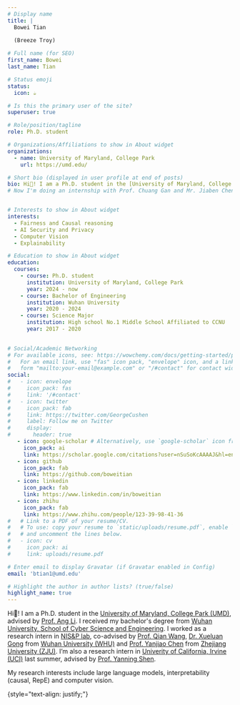 ```yaml
---
# Display name
title: |
  Bowei Tian
  
  (Breeze Troy)

# Full name (for SEO)
first_name: Bowei
last_name: Tian

# Status emoji
status:
  icon: ☕️

# Is this the primary user of the site?
superuser: true

# Role/position/tagline
role: Ph.D. student

# Organizations/Affiliations to show in About widget
organizations:
  - name: University of Maryland, College Park
    url: https://umd.edu/

# Short bio (displayed in user profile at end of posts)
bio: Hi👋! I am a Ph.D. student in the [University of Maryland, College Park (UMD)](https://umd.edu/), advised by [Prof. Ang Li](https://www.ang-li.com/). I received my bachelor's degree from [Wuhan University, School of Cyber Science and Engineering](https://cse.whu.edu.cn/). I worked as a research intern in [NIS&P lab](http://nisplab.whu.edu.cn/), co-advised by [Prof. Qian Wang](https://scholar.google.com/citations?user=CD7ybnAAAAAJ), [Dr. Xueluan Gong](https://scholar.google.fi/citations?user=8vwOEGcAAAAJ&hl=en&oi=ao) from [Wuhan University (WHU)](https://www.whu.edu.cn/) and [Prof. Yanjiao Chen](https://scholar.google.fi/citations?user=ax6CbMgAAAAJ&hl=en) from [Zhejiang University (ZJU)](https://www.zju.edu.cn/). I’m also a research intern in [Univerity of California, Irvine (UCI)](https://uci.edu/) last summer, advised by [Prof. Yanning Shen](https://sites.google.com/uci.edu/yanning-shen/).
# Now I'm doing an internship with Prof. Chuang Gan and Mr. Jiaben Chen at [University of Massachusetts Amherst (UMass)](https://www.umass.edu/).


# Interests to show in About widget
interests:
  - Fairness and Causal reasoning
  - AI Security and Privacy
  - Computer Vision
  - Explainability

# Education to show in About widget
education:
  courses:
    - course: Ph.D. student
      institution: University of Maryland, College Park
      year: 2024 - now
    - course: Bachelor of Engineering
      institution: Wuhan University
      year: 2020 - 2024
    - course: Science Major 
      institution: High school No.1 Middle School Affiliated to CCNU
      year: 2017 - 2020
      

# Social/Academic Networking
# For available icons, see: https://wowchemy.com/docs/getting-started/page-builder/#icons
#   For an email link, use "fas" icon pack, "envelope" icon, and a link in the
#   form "mailto:your-email@example.com" or "/#contact" for contact widget.
social:
#   - icon: envelope
#     icon_pack: fas
#     link: '/#contact'
#   - icon: twitter
#     icon_pack: fab
#     link: https://twitter.com/GeorgeCushen
#     label: Follow me on Twitter
#     display:
#       header: true
   - icon: google-scholar # Alternatively, use `google-scholar` icon from `ai` icon pack
     icon_pack: ai
     link: https://scholar.google.com/citations?user=nSuSoKcAAAAJ&hl=en&oi=ao
   - icon: github
     icon_pack: fab
     link: https://github.com/boweitian
   - icon: linkedin
     icon_pack: fab
     link: https://www.linkedin.com/in/boweitian
   - icon: zhihu
     icon_pack: fab
     link: https://www.zhihu.com/people/123-39-98-41-36
#   # Link to a PDF of your resume/CV.
#   # To use: copy your resume to `static/uploads/resume.pdf`, enable `ai` icons in `params.yaml`,
#   # and uncomment the lines below.
#   - icon: cv
#     icon_pack: ai
#     link: uploads/resume.pdf

# Enter email to display Gravatar (if Gravatar enabled in Config)
email: 'btian1@umd.edu'

# Highlight the author in author lists? (true/false)
highlight_name: true
---
```


Hi👋! I am a Ph.D. student in the [University of Maryland, College Park (UMD)](https://umd.edu/), advised by [Prof. Ang Li](https://www.ang-li.com/). I received my bachelor's degree from [Wuhan University, School of Cyber Science and Engineering](https://cse.whu.edu.cn/). I worked as a research intern in [NIS&P lab](http://nisplab.whu.edu.cn/), co-advised by [Prof. Qian Wang](https://scholar.google.com/citations?user=CD7ybnAAAAAJ), [Dr. Xueluan Gong](https://scholar.google.fi/citations?user=8vwOEGcAAAAJ&hl=en&oi=ao) from [Wuhan University (WHU)](https://www.whu.edu.cn/) and [Prof. Yanjiao Chen](https://scholar.google.fi/citations?user=ax6CbMgAAAAJ&hl=en) from [Zhejiang University (ZJU)](https://www.zju.edu.cn/). I’m also a research intern in [Univerity of California, Irvine (UCI)](https://uci.edu/) last summer, advised by [Prof. Yanning Shen](https://sites.google.com/uci.edu/yanning-shen/).

My research interests include large language models,  interpretability (causal, RepE) and computer vision.


<!-- I am open for summer internship opportunities 💼, please reach out if you are interested 🤗 ! -->
{style="text-align: justify;"}